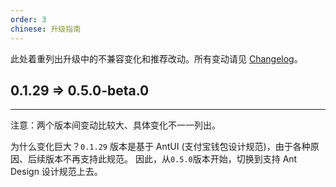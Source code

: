 ```yaml
---
order: 3
chinese: 升级指南
---
```


此处着重列出升级中的不兼容变化和推荐改动。所有变动请见 [Changelog](/changelog)。


## 0.1.29 => 0.5.0-beta.0

---

注意：两个版本间变动比较大、具体变化不一一列出。

为什么变化巨大？`0.1.29` 版本是基于 AntUI (支付宝钱包设计规范)，由于各种原因、后续版本不再支持此规范。
因此，从`0.5.0`版本开始，切换到支持 Ant Design 设计规范上去。
